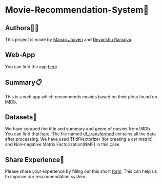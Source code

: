 # Movie-Recommendation-System:movie_camera:

## Authors:guardsman:
This project is made by [Manan Jhaveri](https://github.com/mananjhaveri) and [Devanshu Ramaiya](https://github.com/devanshu125).

## Web-App
You can find the app [here](https://movie-recommendations-system.herokuapp.com/).

## Summary:clipboard:
This is a web app which recommends movies based on their plots found on IMDb.

## Datasets:open_file_folder:
We have scraped the title and summary and genre of movies from IMDb. You can find that [here](imdb_movie_summary.xlsx). The file named [df_transformed](df_transformed.csv) contains all the data after processing. We have used TfidfVectorizer (for creating a csr matrix) and Non-negative Matrix Factorization(NMF) in this case.

## Share Experience:pushpin:
Please share your experience by filling out this short [form](https://docs.google.com/forms/d/e/1FAIpQLSc24WN46HNZGyd_XqK07g06EzbYmSuGKuGYNeTYketftx1krg/viewform?usp=sf_link). This can help us to improve our recommendation system.
